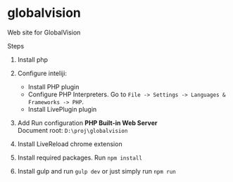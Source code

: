 # globalvision
Web site for GlobalVision

Steps
1. Install php

2. Configure inteliji:
    - Install PHP plugin
    - Configure PHP Interpreters. 
      Go to `File -> Settings -> Languages & Frameworks -> PHP`.
    - Install LivePlugin plugin 
    
3. Add Run configuration **PHP Built-in Web Server**  
Document root: `D:\proj\globalvision`

4. Install LiveReload chrome extension 
    
5. Install required packages.
Run   `npm install`
 
6. Install gulp and run `gulp dev` or just simply run `npm run`    
